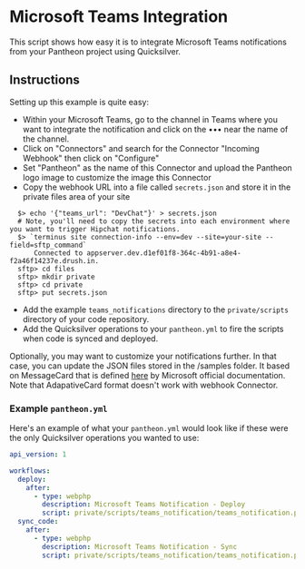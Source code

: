 # Microsoft Teams Integration #

This script shows how easy it is to integrate Microsoft Teams notifications from your Pantheon project using Quicksilver.

## Instructions ##

Setting up this example is quite easy:

- Within your Microsoft Teams, go to the channel in Teams where you want to integrate the notification and click on the ••• near the name of the channel.
- Click on "Connectors" and search for the Connector "Incoming Webhook" then click on "Configure"
- Set "Pantheon" as the name of this Connector and upload the Pantheon logo image to customize the image this Connector
- Copy the webhook URL into a file called `secrets.json` and store it in the private files area of your site

```shell
  $> echo '{"teams_url": "DevChat"}' > secrets.json
  # Note, you'll need to copy the secrets into each environment where you want to trigger Hipchat notifications.
  $> `terminus site connection-info --env=dev --site=your-site --field=sftp_command`
      Connected to appserver.dev.d1ef01f8-364c-4b91-a8e4-f2a46f14237e.drush.in.
  sftp> cd files
  sftp> mkdir private
  sftp> cd private
  sftp> put secrets.json
```
- Add the example `teams_notifications` directory to the `private/scripts` directory of your code repository.
- Add the Quicksilver operations to your `pantheon.yml` to fire the scripts when code is synced and deployed.

Optionally, you may want to customize your notifications further. In that case, you can update the JSON files stored in the /samples folder. It based on MessageCard that is defined [here](https://docs.microsoft.com/en-us/outlook/actionable-messages/message-card-reference) by Microsoft official documentation.
Note that AdapativeCard format doesn't work with webhook Connector.

### Example `pantheon.yml` ###

Here's an example of what your `pantheon.yml` would look like if these were the only Quicksilver operations you wanted to use:

```yaml
api_version: 1

workflows:
  deploy:
    after:
      - type: webphp
        description: Microsoft Teams Notification - Deploy
        script: private/scripts/teams_notification/teams_notification.php
  sync_code:
    after:
      - type: webphp
        description: Microsoft Teams Notification - Sync
        script: private/scripts/teams_notification/teams_notification.php
```
